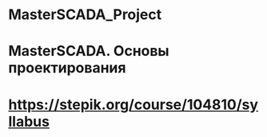# MasterSCADA_Project

# MasterSCADA. Основы проектирования
# https://stepik.org/course/104810/syllabus
